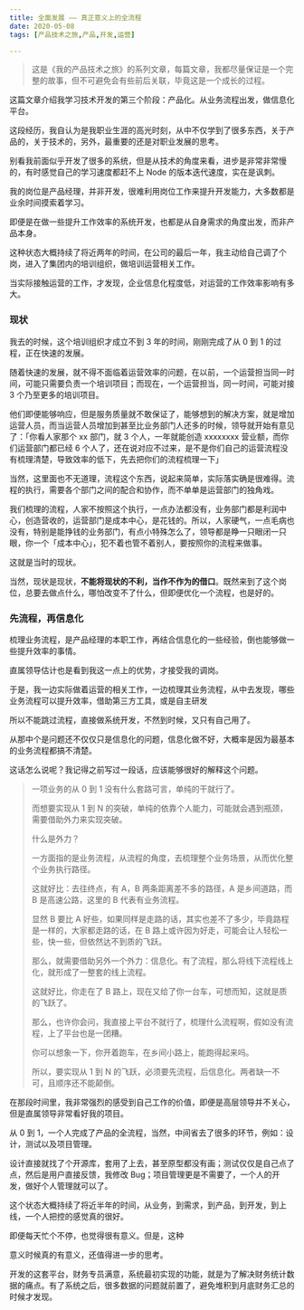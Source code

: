 ```yaml
---
title: 全面发展 —— 真正意义上的全流程
date: 2020-05-08
tags: [产品技术之旅,产品,开发,运营]

---
```


>  这是《我的产品技术之旅》的系列文章，每篇文章，我都尽量保证是一个完整的故事，但不可避免会有些前后关联，毕竟这是一个成长的过程。

这篇文章介绍我学习技术开发的第三个阶段：产品化。从业务流程出发，做信息化平台。

这段经历，我自认为是我职业生涯的高光时刻，从中不仅学到了很多东西，关于产品的，关于技术的，另外，最重要的还是对职业发展的思考。

别看我前面似乎开发了很多的系统，但是从技术的角度来看，进步是非常非常慢的，有时感觉自己的学习速度都赶不上 Node 的版本迭代速度，实在是讽刺。

我的岗位是产品经理，并非开发，很难利用岗位工作来提升开发能力，大多数都是业余时间摸索着学习。

即便是在做一些提升工作效率的系统开发，也都是从自身需求的角度出发，而非产品本身。

这种状态大概持续了将近两年的时间，在公司的最后一年，我主动给自己调了个岗，进入了集团内的培训组织，做培训运营相关工作。

当实际接触运营的工作，才发现，企业信息化程度低，对运营的工作效率影响有多大。

### 现状

我去的时候，这个培训组织才成立不到 3 年的时间，刚刚完成了从 0 到 1 的过程，正在快速的发展。

随着快速的发展，就不得不面临着运营效率的问题，在以前，一个运营担当同一时间，可能只需要负责一个培训项目；而现在，一个运营担当，同一时间，可能对接 3 个乃至更多的培训项目。

他们即便能够响应，但是服务质量就不敢保证了，能够想到的解决方案，就是增加运营人员，而当运营人员增加到甚至比业务部门人还多的时候，领导就开始有意见了：「你看人家那个 xx 部门，就 3 个人，一年就能创造 xxxxxxxx 营业额，而你们运营部门都已经 6 个人了，还在说对应不过来，是不是你们自己的运营流程没有梳理清楚，导致效率的低下，先去把你们的流程梳理一下」

当然，这里面也不无道理，流程这个东西，说起来简单，实际落实确是很难得。流程的执行，需要各个部门之间的配合和协作，而不单单是运营部门的独角戏。

我们梳理的流程，人家不按照这个执行，一点办法都没有，业务部门都是利润中心，创造营收的，运营部门是成本中心，是花钱的。所以，人家硬气，一点毛病也没有，特别是能挣钱的业务部门，有点小特殊怎么了，领导都是睁一只眼闭一只眼，你一个「成本中心」，犯不着也管不着别人，要按照你的流程来做事。

这就是当时的现状。

当然，现状是现状，**不能将现状的不利，当作不作为的借口**。既然来到了这个岗位，总要去做点什么，哪怕改变不了什么，但即便优化一个流程，也是好的。

### 先流程，再信息化

梳理业务流程，是产品经理的本职工作，再结合信息化的一些经验，倒也能够做一些提升效率的事情。

直属领导估计也是看到我这一点上的优势，才接受我的调岗。

于是，我一边实际做着运营的相关工作，一边梳理其业务流程，从中去发现，哪些业务流程可以提升效率，借助第三方工具，或是自主研发

所以不能跳过流程，直接做系统开发，不然到时候，又只有自己用了。

从那中个是问题还不仅仅只是信息化的问题，信息化做不好，大概率是因为最基本的业务流程都搞不清楚。

这话怎么说呢？我记得之前写过一段话，应该能够很好的解释这个问题。

> 一项业务的从 0 到 1 没有什么套路可言，单纯的干就行了。
>
> 而想要实现从 1 到 N 的突破，单纯的依靠个人能力，可能就会遇到瓶颈，需要借助外力来实现突破。
>
> 什么是外力？
>
> 一方面指的是业务流程，从流程的角度，去梳理整个业务场景，从而优化整个业务执行路径。
>
> 这就好比：去往终点，有 A，B 两条距离差不多的路径，A 是乡间道路，而 B 是高速公路，这里的 B 代表有业务流程。
>
> 显然 B 要比 A 好些，如果同样是走路的话，其实也差不了多少，毕竟路程是一样的，大家都走路的话，在 B 路上或许因为好走，可能会让人轻松一些，快一些，但依然达不到质的飞跃。
>
> 那么，就需要借助另外一个外力：信息化。有了流程，那么将线下流程线上化，就形成了一整套的线上流程。
>
> 这就好比，你走在了 B 路上，现在又给了你一台车，可想而知，这就是质的飞跃了。
>
> 那么，也许你会问，我直接上平台不就行了，梳理什么流程啊，假如没有流程，上了平台也是一团糟。
>
> 你可以想象一下，你开着跑车，在乡间小路上，能跑得起来吗。
>
> 所以，要实现从 1 到 N 的飞跃，必须要先流程，后信息化。两者缺一不可，且顺序还不能颠倒。

在那段时间里，我非常强烈的感受到自己工作的价值，即便是高层领导并不关心，但是直属领导非常看好我的项目。



从 0 到 1，一个人完成了产品的全流程，当然，中间省去了很多的环节，例如：设计，测试以及项目管理。

设计直接就找了个开源库，套用了上去，甚至原型都没有画；测试仅仅是自己点了点，然后是用户直接反馈，我修改 Bug；项目管理更是不需要了，一个人的开发，做好个人管理就可以了。

这个状态大概持续了将近半年的时间，从业务，到需求，到产品，到开发，到上线，一个人把控的感觉真的很好。

即便每天忙个不停，也觉得很有意义。但是，这种

意义时候真的有意义，还值得进一步的思考。

开发的这套平台，财务专员满意，系统最初实现的功能，就是为了解决财务统计数据的痛点。有了系统之后，很多数据的问题就前置了，避免堆积到月底财务汇总的时候才发现。